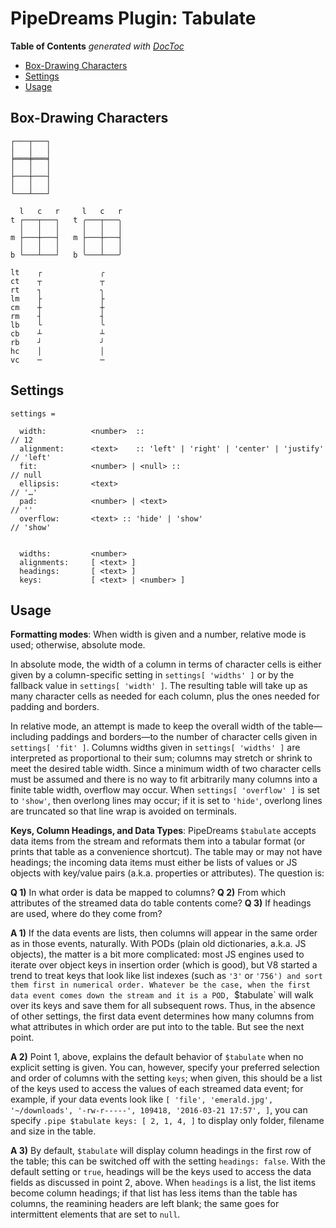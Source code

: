# PipeDreams Plugin: Tabulate



<!-- START doctoc generated TOC please keep comment here to allow auto update -->
<!-- DON'T EDIT THIS SECTION, INSTEAD RE-RUN doctoc TO UPDATE -->
**Table of Contents**  *generated with [DocToc](https://github.com/thlorenz/doctoc)*

- [Box-Drawing Characters](#box-drawing-characters)
- [Settings](#settings)
- [Usage](#usage)

<!-- END doctoc generated TOC please keep comment here to allow auto update -->


## Box-Drawing Characters

```
┌───┬───┐
│   │   │
╞═══╪═══╡
│   │   │
├───┼───┤
│   │   │
└───┴───┘

  l   c   r     l   c   r
t ┌───┬───┐   t ╭───┬───╮
  │   │   │     │   │   │
m ├───┼───┤   m ├───┼───┤
  │   │   │     │   │   │
b └───┴───┘   b ╰───┴───╯

lt    ┌             ╭
ct    ┬             ┬
rt    ┐             ╮
lm    ├             ├
cm    ┼             ┼
rm    ┤             ┤
lb    └             ╰
cb    ┴             ┴
rb    ┘             ╯
hc    │             │
vc    ─             ─
```

## Settings

```
settings =

  width:          <number>  ::                                                // 12
  alignment:      <text>    :: 'left' | 'right' | 'center' | 'justify'        // 'left'
  fit:            <number> | <null> ::                                        // null
  ellipsis:       <text>                                                      // '…'
  pad:            <number> | <text>                                           // ''
  overflow:       <text> :: 'hide' | 'show'                                   // 'show'


  widths:         <number>
  alignments:     [ <text> ]
  headings:       [ <text> ]
  keys:           [ <text> | <number> ]
```

## Usage

**Formatting modes**: When width is given and a number, relative mode is used; otherwise, absolute mode.

In absolute mode, the width of a column in terms of character cells is either given by a column-specific
setting in `settings[ 'widths' ]` or by the fallback value in `settings[ 'width' ]`. The resulting table
will take up as many character cells as needed for each column, plus the ones needed for padding and
borders.

In relative mode, an attempt is made to keep the overall width of the table—including paddings and
borders—to the number of character cells given in `settings[ 'fit' ]`. Columns widths given in `settings[
'widths' ]` are interpreted as proportional to their sum; columns may stretch or shrink to meet the desired
table width. Since a minimum width of two character cells must be assumed and there is no way to fit
arbitrarily many columns into a finite table width, overflow may occur. When `settings[ 'overflow' ]` is set
to `'show'`, then overlong lines may occur; if it is set to `'hide'`, overlong lines are truncated so that
line wrap is avoided on terminals.

**Keys, Column Headings, and Data Types**: PipeDreams `$tabulate` accepts data items from the stream and
reformats them into a tabular format (or prints that table as a convenience shortcut). The table may or
may not have headings; the incoming data items must either be lists of values or JS objects with key/value
pairs (a.k.a. properties or attributes). The question is:

**Q 1)** In what order is data be mapped to columns?
**Q 2)** From which attributes of the streamed data do table contents come?
**Q 3)** If headings are used, where do they come from?

**A 1)** If the data events are lists, then columns will appear in the same order as in those events,
naturally. With PODs (plain old dictionaries, a.k.a. JS objects), the matter is a bit more complicated: most
JS engines used to iterate over object keys in insertion order (which is good), but V8 started a trend to
treat keys that look like list indexes (such as `'3'` or `'756') and sort them first in numerical order.
Whatever be the case, when the first data event comes down the stream and it is a POD, `$tabulate` will walk
over its keys and save them for all subsequent rows. Thus, in the absence of other settings, the first data
event determines how many columns from what attributes in which order are put into to the table. But see the
next point.

**A 2)** Point 1, above, explains the default behavior of `$tabulate` when no explicit setting is given. You
can, however, specify your preferred selection and order of columns with the setting `keys`; when given,
this should be a list of the keys used to access the values of each streamed data event; for example, if
your data events look like `[ 'file', 'emerald.jpg', '~/downloads', '-rw-r-----', 109418, '2016-03-21
17:57', ]`, you can specify `.pipe $tabulate keys: [ 2, 1, 4, ]` to display only folder, filename and size
in the table.

**A 3)** By default, `$tabulate` will display column headings in the first row of the table; this can be
switched off with the setting `headings: false`. With the default setting or `true`, headings will be the
keys used to access the data fields as discussed in point 2, above. When `headings` is a list, the list
items become column headings; if that list has less items than the table has columns, the reamining headers
are left blank; the same goes for intermittent elements that are set to `null`.



